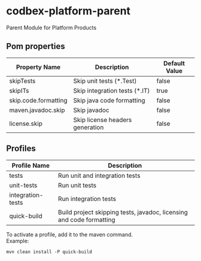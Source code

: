 # codbex-platform-parent
Parent Module for Platform Products

## Pom properties

| Property Name  | Description                      | Default Value |
|--|--|--|
| skipTests | Skip unit tests (*.Test)        | false |
| skipITs | Skip integration tests  (*.IT)  | true |
| skip.code.formatting | Skip java code formatting       | false |
| maven.javadoc.skip | Skip javadoc                    | false |
| license.skip | Skip license headers generation | false |

## Profiles

| Profile Name           | Description                                                                       |
|------------------------|-----------------------------------------------------------------------------------|
| tests        | Run unit and integration tests                                                    |
| unit-tests | Run unit tests                                                                    |
| integration-tests | Run integration tests                                                             |
| quick-build     | Build project skipping tests, javadoc, licensing and code formatting |

To activate a profile, add it to the maven command.<br>Example:
```
mvn clean install -P quick-build
```
